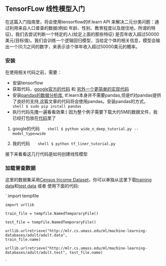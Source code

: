 ## TensorFLow 线性模型入门

在这篇入门指南里，将会使用tensorflow的tf.learn API 来解决二元分类问题：通过利用来自人口普查的数据(例如 年龄、性别、教育程度以及居住地，所谓的特征)，我们去尝试判断一个特定的人(给定上面的那些特征) 是否年收入超过50000美元(目标值)。我们会训练一个逻辑回归模型，当给定个体的相关信息，模型会输出一个[0,1]之间的数字，来表示该个体年收入超过50000美元的概率。

### 安装

在使用相关代码之前，需要：

* 安装tensorflow
* 获取代码，[google官方的代码](https://github.com/tensorflow/tensorflow/blob/master/tensorflow/examples/learn/wide_n_deep_tutorial.py) 和 [另外一个更简单的实现代码](https://github.com/jingmca/tensorflow_learning/tree/master/liner_tutorials)
* 安装[pandas的数据分析库](http://pandas.pydata.org/), tf.learn本身并不需要pandas,但是tf对pandas提供了良好的支持,这篇文章的代码将会使用pandas。安装pandas的方式，
`	shell $ sudo pip install pandas`
* 执行代码先撸一遍看看效果:) 因为整个例子需要下载大约5M的数据文件，我已经打包放在[代码](https://github.com/jingmca/tensorflow_learning/tree/master/liner_tutorials)里了

1. google的代码
`	shell $ python wide_n_deep_tutorial.py --model_type=wide`

2. 我的代码
`	shell $ python tf_liner_tutorial.py`

接下来看看这几行代码是如何创建线性模型


### 加载普查数据

这里的数据集采用[Census Income Dataset](https://archive.ics.uci.edu/ml/datasets/Census+Income)，你可以单独从这里下载[training data](https://github.com/jingmca/tensorflow_learning/blob/master/liner_tutorials/adult.data)和[test data](https://github.com/jingmca/tensorflow_learning/blob/master/liner_tutorials/adult.test) 或者 使用下面的代码:

`
	import tempfile

	import urllib

	train_file = tempfile.NamedTemporaryFile()

	test_file = tempfile.NamedTemporaryFile()

	urllib.urlretrieve("http://mlr.cs.umass.edu/ml/machine-learning-databases/adult/adult.data", 
	train_file.name)
	
	urllib.urlretrieve("http://mlr.cs.umass.edu/ml/machine-learning-databases/adult/adult.test", test_file.name)
`

